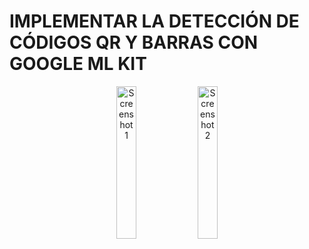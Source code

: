 <h1>IMPLEMENTAR LA DETECCIÓN DE CÓDIGOS QR Y BARRAS CON GOOGLE ML KIT</h1>
<p align="center">
    <img src="https://github.com/user-attachments/assets/44133dd6-c80f-4910-845b-f882947bd84e" alt="Screenshot 1" width="25%">
    <img src="https://github.com/user-attachments/assets/49198396-6681-460b-9c82-b99e38006272" alt="Screenshot 2" width="25%">
</p>
